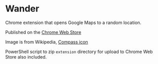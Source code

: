 Wander
=====

Chrome extension that opens Google Maps to a random location.

Published on the [Chrome Web Store](https://chrome.google.com/webstore/detail/wander/enlmcegliapfhohngccbdgehjdbhjpbm)

Image is from Wikipedia, [Compass icon](https://commons.wikimedia.org/wiki/File:Compass_icon_matte.svg)

PowerShell script to zip `extension` directory for upload to Chrome Web Store also included.